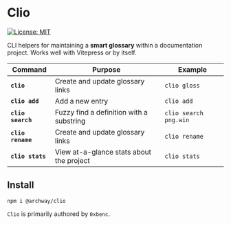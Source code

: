 # Clio

[![License: MIT](https://img.shields.io/badge/License-MIT-yellow.svg)](https://opensource.org/licenses/MIT)

CLI helpers for maintaining a **smart glossary** within a documentation project. Works well with Vitepress or by itself.

| Command | Purpose | Example |
|---------|---------|---------|
| **`clio`** | Create and update glossary links | `clio gloss` |
| **`clio add`** | Add a new entry  | `clio add` |
| **`clio search`** | Fuzzy find a definition with a substring | `clio search png.win` |
| **`clio rename`** | Create and update glossary links | `clio rename` |
| **`clio stats`** | View at-a-glance stats about the project | `clio stats` |

## Install

```shell
npm i @archway/clio
```

`Clio` is primarily authored by `0xbenc`.
